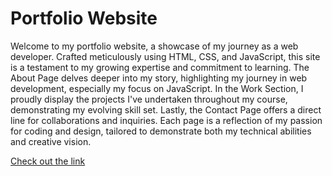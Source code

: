 # Portfolio Website

Welcome to my portfolio website, a showcase of my journey as a web developer. Crafted meticulously using HTML, CSS, and JavaScript, this site is a testament to my growing expertise and commitment to learning. The About Page delves deeper into my story, highlighting my journey in web development, especially my focus on JavaScript. In the Work Section, I proudly display the projects I've undertaken throughout my course, demonstrating my evolving skill set. Lastly, the Contact Page offers a direct line for collaborations and inquiries. Each page is a reflection of my passion for coding and design, tailored to demonstrate both my technical abilities and creative vision.

[Check out the link](https://yougrom.github.io/portfolio-site-cf/)